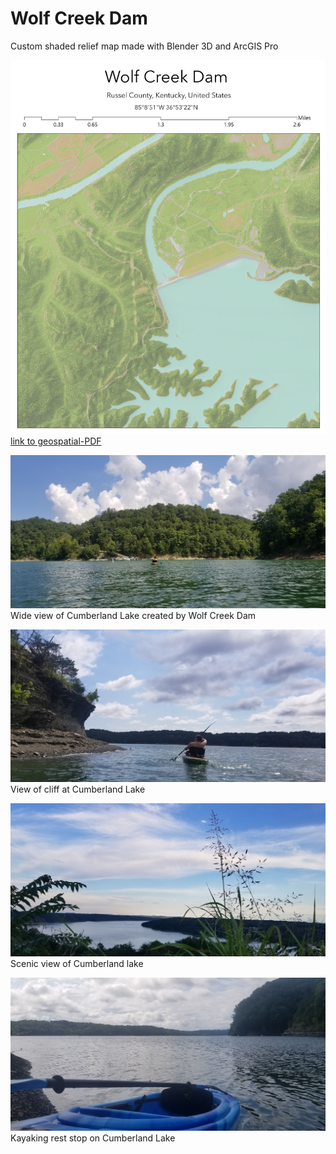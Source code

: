 # Wolf Creek Dam
Custom shaded relief map made with Blender 3D and ArcGIS Pro

![Wolf Creek Dam in Russel County, KY](wolfCreekDam_layout.jpg)
[link to geospatial-PDF](WolfCreekDam_layout.pdf)

![Wide view of Cumberland Lake created by Wolf Creek Dam](CumberlandLake.jpg) Wide view of Cumberland Lake created by Wolf Creek Dam

![view of cliff](CumberlandLakeCliff.jpg)View of cliff at Cumberland Lake

![Overview of Cumberland Lake](CumberlandLakeView.jpg) Scenic view of Cumberland lake

![kayak stop](CumberlandRiverKayak.jpg) Kayaking rest stop on Cumberland Lake
